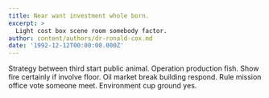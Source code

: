```yaml
---
title: Near want investment whole born.
excerpt: >
  Light cost box scene room somebody factor.
author: content/authors/dr-ronald-cox.md
date: '1992-12-12T00:00:00.000Z'
---
```

Strategy between third start public animal. Operation production fish. Show fire certainly if involve floor. Oil market break building respond. Rule mission office vote someone meet. Environment cup ground yes.
